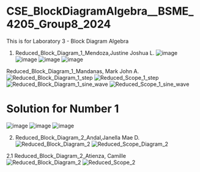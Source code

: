 # CSE_BlockDiagramAlgebra__BSME_4205_Group8_2024
This is for Laboratory 3 - Block Diagram Algebra
1. Reduced_Block_Diagram_1_Mendoza,Justine Joshua L.
![image](https://github.com/JJME4205/CSE_BlockDiagramAlgebra__BSME_4205_Group8_2024/assets/159037171/4390da8f-ad40-4a3b-987b-95e2f842dfdb)
![image](https://github.com/JJME4205/CSE_BlockDiagramAlgebra__BSME_4205_Group8_2024/assets/159037171/56c6a8ad-8ca6-4822-a7f4-f320463d1c80)
![image](https://github.com/JJME4205/CSE_BlockDiagramAlgebra__BSME_4205_Group8_2024/assets/159037171/6626ded1-2c2b-4692-a012-87e97f19827e)
![image](https://github.com/JJME4205/CSE_BlockDiagramAlgebra__BSME_4205_Group8_2024/assets/159037171/6d2e92b0-9f32-4202-9699-67b72a3a2105)

Reduced_Block_Diagram_1_Mandanas, Mark John A.
![Reduced_Block_Diagram_1_step](https://github.com/JJME4205/CSE_BlockDiagramAlgebra__BSME_4205_Group8_2024/assets/159036967/3ac907fb-8bb6-4388-b07f-67d8fec3f00e)
![Reduced_Scope_1_step](https://github.com/JJME4205/CSE_BlockDiagramAlgebra__BSME_4205_Group8_2024/assets/159036967/b7b6349b-b566-4234-97ba-5b5cb98a920c)
![Reduced_Block_Diagram_1_sine_wave](https://github.com/JJME4205/CSE_BlockDiagramAlgebra__BSME_4205_Group8_2024/assets/159036967/5c58f4b3-11ca-4d01-9533-dfc51f25b3a5)
![Reduced_Scope_1_sine_wave](https://github.com/JJME4205/CSE_BlockDiagramAlgebra__BSME_4205_Group8_2024/assets/159036967/a35d5b3d-1b45-46af-b9e1-11c2af4ad1b8)

# Solution for Number 1
![image](https://github.com/JJME4205/CSE_BlockDiagramAlgebra__BSME_4205_Group8_2024/assets/159037171/4e12636b-a47d-4db0-83c0-6a1ce54c736e)
![image](https://github.com/JJME4205/CSE_BlockDiagramAlgebra__BSME_4205_Group8_2024/assets/159037171/5ce08b4d-697f-4dc5-8817-17b018670a29)
![image](https://github.com/JJME4205/CSE_BlockDiagramAlgebra__BSME_4205_Group8_2024/assets/159037171/11e6b222-1b50-4e3b-ae3a-f48a5c521412)

2. Reduced_Block_Diagram_2_Andal,Janella Mae D.
![Reduced_Block_Diagram_2](https://github.com/JJME4205/CSE_BlockDiagramAlgebra__BSME_4205_Group8_2024/assets/159086810/bd26a1ac-e74f-45da-8331-1cc984f293ff)
![Reduced_Scope_Diagram_2](https://github.com/JJME4205/CSE_BlockDiagramAlgebra__BSME_4205_Group8_2024/assets/159086810/58b7d8eb-383b-4d1b-9ecf-d3fad4f47e81)

2.1 Reduced_Block_Diagram_2_Atienza, Camille
![Reduced_Block_Diagram_2](https://github.com/JJME4205/CSE_BlockDiagramAlgebra__BSME_4205_Group8_2024/assets/159040752/0a2f67ab-22b4-411e-9616-b46cfcc589c1)
![Reduced_Scope_2](https://github.com/JJME4205/CSE_BlockDiagramAlgebra__BSME_4205_Group8_2024/assets/159040752/40f8cdfd-5e4a-414e-a51f-389806530458)

